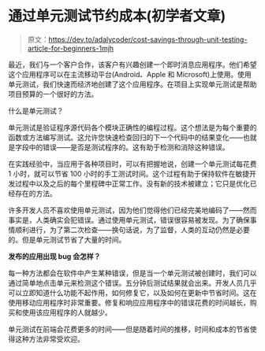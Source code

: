 # 通过单元测试节约成本(初学者文章)

> 原文：<https://dev.to/adalycoder/cost-savings-through-unit-testing-article-for-beginners-1mjh>

最近，我们与一个客户合作，该客户有兴趣创建一个即时消息应用程序。他们希望这个应用程序可以在主流移动平台(Android、Apple 和 Microsoft)上使用。使用单元测试，我们快速而经济地创建了这个应用程序。在项目上实现单元测试是帮助项目预算的一个很好的方法。

什么是单元测试？

单元测试是验证程序源代码各个模块正确性的编程过程。这个想法是为每个重要的函数或方法编写测试。这允许您快速检查回归的下一个代码中的结果变化——也就是字段中的错误——是否是测试程序的。这有助于检测和消除这种错误。

在实践经验中，当应用于各种项目时，可以有把握地说，创建一个单元测试每花费 1 小时，就可以节省 100 小时的手工测试时间。这个过程有助于保持软件在敏捷开发过程中以及之后的每个里程碑中正常工作。没有新的技术被建立；它只是优化已经存在的方法。

许多开发人员不喜欢使用单元测试，因为他们觉得他们已经完美地编码了——然而事实是，人类确实会犯错误。通过使用单元测试，错误很容易被发现。为了确保事情顺利进行，为了第二次检查——换句话说，为了监督，人类的互动仍然是必要的。但是单元测试节省了大量的时间。

**发布的应用出现 bug 会怎样？**

每一种方法都会在软件中产生某种错误，但是当一个单元测试被创建时，我们可以通过简单地点击单元来检测这个错误。五分钟后测试结果就会出来。开发人员几乎可以立即知道什么功能不起作用，如何修复它，以及如何在更新中节省时间。这在使用移动应用程序时非常重要。修复和响应应用程序中的错误花费的时间越长，购买和使用该应用程序的人就越少。

单元测试在前端会花费更多的时间——但是随着时间的推移，时间和成本的节省使得这种方法非常受欢迎。